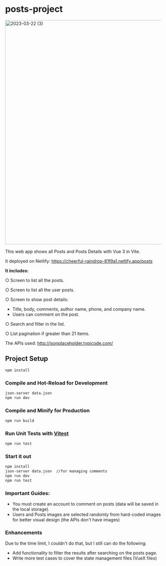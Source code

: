 # posts-project
<img width="724" alt="2023-03-22 (3)" src="https://user-images.githubusercontent.com/47628748/226884833-0ce0b710-653d-4ef6-8333-924e3533ac00.png">


This web app shows all Posts and Posts Details with Vue 3 in Vite.

It deployed on Netlify: https://cheerful-raindrop-81f9a1.netlify.app/posts

**It includes:**

○ Screen to list all the posts.

○ Screen to list all the user posts.

○ Screen to show post details:
- Title, body, comments, author name, phone, and company name.
- Users can comment on the post.

○ Search and filter in the list.

○ List pagination if greater than 21 items.

The APIs used: http://jsonplaceholder.typicode.com/




## Project Setup

```sh
npm install
```

### Compile and Hot-Reload for Development

```sh
json-server data.json
npm run dev
```

### Compile and Minify for Production

```sh
npm run build
```

### Run Unit Tests with [Vitest](https://vitest.dev/)

```sh
npm run test
```

### Start it out

```sh
npm install
json-server data.json  //for managing comments
npm run dev
npm run test
```


### Important Guides:

- You must create an account to comment on posts (data will be saved in the local storage).
- Users and Posts images are selected randomly from hard-coded images for better visual design (the APIs don't have images)

### Enhancements
 Due to the time limit, I couldn't do that, but I still can do the following:
- Add functionality to filter the results after searching on the posts page.
- Write more test cases to cover the state management files (VueX files)
